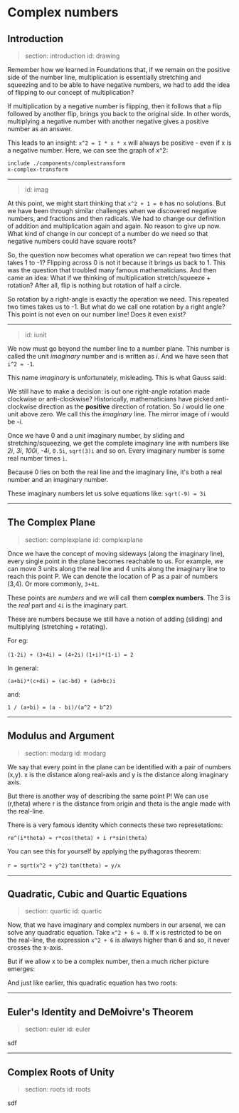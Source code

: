 # Complex numbers

## Introduction

> section: introduction
> id: drawing

Remember how we learned in Foundations that, if we remain on the positive side
of the number line, multiplication is essentially stretching and squeezing and
to be able to have negative numbers, we had to add the idea of flipping to our
concept of multiplication?

If multiplication by a negative number is flipping, then it follows that a flip
followed by another flip, brings you back to the original side. In other words,
multiplying a negative number with another negative gives a positive number as
an answer.

This leads to an insight: `x^2 = 1 * x * x` will always be positive - even if x is
a negative number. Here, we can see the graph of x^2:

    include ./components/complextransform
    x-complex-transform

---
> id: imag

At this point, we might start thinking that `x^2 + 1 = 0` has no solutions. But we
have been through similar challenges when we discovered negative numbers, and
fractions and then radicals. We had to change our definition of addition and 
multiplication again and again. No reason to give up now. What kind of change in
our concept of a number do we need so that negative numbers could have square
roots?

So, the question now becomes what operation we can repeat two times that takes 
1 to -1? Flipping across 0 is not it because it brings us back to 1. This was the
question that troubled many famous mathematicians. And then came an idea: What if
we thinking of multiplication stretch/squeeze + rotation? After all, flip is nothing
but rotation of half a circle.

So rotation by a right-angle is exactly the operation we need. This repeated two times
takes us to -1. But what do we call one rotation by a right angle? This point is not
even on our number line! Does it even exist?

---
> id: iunit

We now must go beyond the number line to a number plane. This number is called the unit
_imaginary_ number and is written as _i_. And we have seen that `i^2 = -1`.

This name _imaginary_ is unfortunately, misleading. This is what Gauss said:


We still have to make a decision: is out one right-angle rotation made clockwise or
anti-clockwise? Historically, mathematicians have picked anti-clockwise direction as
the __positive__ direction of rotation. So _i_ would lie one unit above zero. We call
this the _imaginary_ line. The mirror image of _i_ would be _-i_.

Once we have 0 and a unit imaginary number, by sliding and stretching/squeezing, we get 
the complete imaginary line with numbers like _2i_, _3i_, _100i_, _-4i_, `0.5i`, `sqrt(3)i`
and so on. Every imaginary number is some real number times `i`.

Because 0 lies on both the real line and the imaginary line, it's both a real number
and an imaginary number. 

These imaginary numbers let us solve equations like:
`sqrt(-9) = 3i`

---
## The Complex Plane

> section: complexplane
> id: complexplane

Once we have the concept of moving sideways (along the imaginary line), every single point in
the plane becomes reachable to us. For example, we can move 3 units along the real line
and 4 units along the imaginary line to reach this point P. We can denote the location of P
as a pair of numbers (3,4). Or more commonly, `3+4i`.

These points are _numbers_ and we will call them __complex numbers__. The 3 is the _real_ part and
`4i` is the imaginary part.

These are numbers because we still have a notion of adding (sliding) and multiplying (stretching + rotating).

For eg:

`(1-2i) + (3+4i) = (4+2i)`
`(1+i)*(1-i) = 2`

In general:

`(a+bi)*(c+di) = (ac-bd) + (ad+bc)i`

and:

`1 / (a+bi) = (a - bi)/(a^2 + b^2)`


---
## Modulus and Argument

> section: modarg
> id: modarg

We say that every point in the plane can be identified with a pair of numbers (x,y). x
is the distance along real-axis and y is the distance along imaginary axis.

But there is another way of describing the same point P! We can use (r,theta) where r
is the distance from origin and theta is the angle made with the real-line.

There is a very famous identity which connects these two represetations:

`re^(i*theta) = r*cos(theta) + i r*sin(theta)`

You can see this for yourself by applying the pythagoras theorem:

`r = sqrt(x^2 + y^2)`
`tan(theta) = y/x`


---
## Quadratic, Cubic and Quartic Equations

> section: quartic
> id: quartic


Now, that we have imaginary and complex numbers in our arsenal, we can solve any quadratic 
equation. Take `x^2 + 6 = 0`. If x is restricted to be on the real-line, the expression
`x^2 + 6` is always higher than 6 and so, it never crosses the x-axis. 

But if we allow x to be a complex number, then a much richer picture emerges:

And just like earlier, this quadratic equation has two roots:



---
## Euler's Identity and DeMoivre's Theorem

> section: euler
> id: euler

sdf

---
## Complex Roots of Unity

> section: roots
> id: roots

sdf